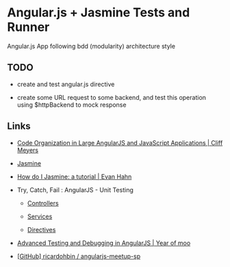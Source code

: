 # Angular.js + Jasmine Tests and Runner

Angular.js App following bdd (modularity) architecture style


## TODO

* create and test angular.js directive

* create some URL request to some backend, and test this operation using $httpBackend to mock response


## Links

* [Code Organization in Large AngularJS and JavaScript Applications | Cliff Meyers](http://cliffmeyers.com/blog/2013/4/21/code-organization-angularjs-javascript)

* [Jasmine](http://pivotal.github.io/jasmine/)

* [How do I Jasmine: a tutorial | Evan Hahn](http://evanhahn.com/how-do-i-jasmine/)

* Try, Catch, Fail : AngularJS - Unit Testing

  * [Controllers](http://www.benlesh.com/2013/05/angularjs-unit-testing-controllers.html)

  * [Services](http://www.benlesh.com/2013/06/angular-js-unit-testing-services.html)

  * [Directives](http://www.benlesh.com/2013/06/angular-js-unit-testing-directives.html)
  

* [Advanced Testing and Debugging in AngularJS | Year of moo](http://www.yearofmoo.com/2013/09/advanced-testing-and-debugging-in-angularjs.html)

* [[GitHub] ricardohbin / angularjs-meetup-sp](https://github.com/ricardohbin/angularjs-meetup-sp)

